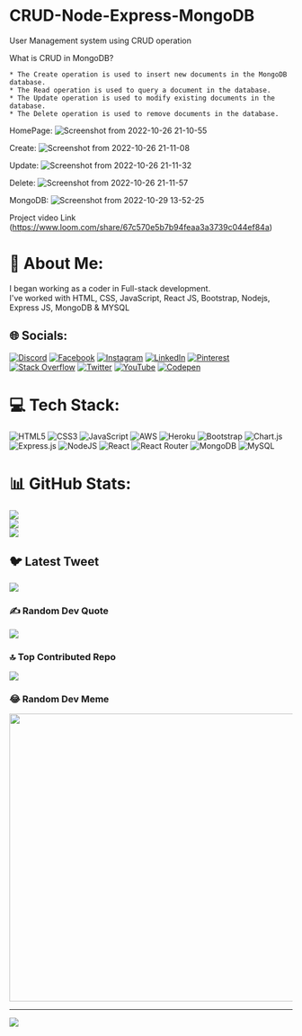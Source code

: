 # CRUD-Node-Express-MongoDB
User Management system using CRUD operation

What is CRUD in MongoDB?

    * The Create operation is used to insert new documents in the MongoDB database.
    * The Read operation is used to query a document in the database.
    * The Update operation is used to modify existing documents in the database.
    * The Delete operation is used to remove documents in the database.

HomePage:
![Screenshot from 2022-10-26 21-10-55](https://user-images.githubusercontent.com/110757279/198072343-ef7471fb-2021-4112-906a-76f1d0dfe2b6.png)

Create:
![Screenshot from 2022-10-26 21-11-08](https://user-images.githubusercontent.com/110757279/198072351-38db2ac4-52c2-44ec-98aa-85a1d0c27c09.png)

Update:
![Screenshot from 2022-10-26 21-11-32](https://user-images.githubusercontent.com/110757279/198072358-5d7c3851-28fb-4d76-b7fd-10b5bcff8074.png)

Delete:
![Screenshot from 2022-10-26 21-11-57](https://user-images.githubusercontent.com/110757279/198072367-e275c8cf-fdbe-48cb-a48c-3d8da8109c1f.png)

MongoDB:
![Screenshot from 2022-10-29 13-52-25](https://user-images.githubusercontent.com/110757279/198821776-a5b40613-6f25-4596-9ace-a803f7799095.png)


Project video Link (https://www.loom.com/share/67c570e5b7b94feaa3a3739c044ef84a)


# 💫 About Me:
I began working as a coder in Full-stack development.<br>I've worked with HTML, CSS, JavaScript, React JS, Bootstrap, Nodejs, Express JS, MongoDB & MYSQL


## 🌐 Socials:
[![Discord](https://img.shields.io/badge/Discord-%237289DA.svg?logo=discord&logoColor=white)](https://discord.gg/https://discord.gg/pJcAnUAu) [![Facebook](https://img.shields.io/badge/Facebook-%231877F2.svg?logo=Facebook&logoColor=white)](https://www.facebook.com/cobracodeschool) [![Instagram](https://img.shields.io/badge/Instagram-%23E4405F.svg?logo=Instagram&logoColor=white)](https://instagram.com/cobracodeschool) [![LinkedIn](https://img.shields.io/badge/LinkedIn-%230077B5.svg?logo=linkedin&logoColor=white)](https://www.linkedin.com/in/cobracodeschool/) [![Pinterest](https://img.shields.io/badge/Pinterest-%23E60023.svg?logo=Pinterest&logoColor=white)](https://pinterest.com/cobracodeschool) [![Stack Overflow](https://img.shields.io/badge/-Stackoverflow-FE7A16?logo=stack-overflow&logoColor=white)](https://stackoverflow.com/users/21795554) [![Twitter](https://img.shields.io/badge/Twitter-%231DA1F2.svg?logo=Twitter&logoColor=white)](https://twitter.com/cobracodeschool) [![YouTube](https://img.shields.io/badge/YouTube-%23FF0000.svg?logo=YouTube&logoColor=white)](https://youtube.com/@cobracodeschools) [![Codepen](https://img.shields.io/badge/Codepen-000000?style=for-the-badge&logo=codepen&logoColor=white)](https://codepen.io/techimove) 

# 💻 Tech Stack:
![HTML5](https://img.shields.io/badge/html5-%23E34F26.svg?style=for-the-badge&logo=html5&logoColor=white) ![CSS3](https://img.shields.io/badge/css3-%231572B6.svg?style=for-the-badge&logo=css3&logoColor=white) ![JavaScript](https://img.shields.io/badge/javascript-%23323330.svg?style=for-the-badge&logo=javascript&logoColor=%23F7DF1E) ![AWS](https://img.shields.io/badge/AWS-%23FF9900.svg?style=for-the-badge&logo=amazon-aws&logoColor=white) ![Heroku](https://img.shields.io/badge/heroku-%23430098.svg?style=for-the-badge&logo=heroku&logoColor=white) ![Bootstrap](https://img.shields.io/badge/bootstrap-%23563D7C.svg?style=for-the-badge&logo=bootstrap&logoColor=white) ![Chart.js](https://img.shields.io/badge/chart.js-F5788D.svg?style=for-the-badge&logo=chart.js&logoColor=white) ![Express.js](https://img.shields.io/badge/express.js-%23404d59.svg?style=for-the-badge&logo=express&logoColor=%2361DAFB) ![NodeJS](https://img.shields.io/badge/node.js-6DA55F?style=for-the-badge&logo=node.js&logoColor=white) ![React](https://img.shields.io/badge/react-%2320232a.svg?style=for-the-badge&logo=react&logoColor=%2361DAFB) ![React Router](https://img.shields.io/badge/React_Router-CA4245?style=for-the-badge&logo=react-router&logoColor=white) ![MongoDB](https://img.shields.io/badge/MongoDB-%234ea94b.svg?style=for-the-badge&logo=mongodb&logoColor=white) ![MySQL](https://img.shields.io/badge/mysql-%2300f.svg?style=for-the-badge&logo=mysql&logoColor=white)
# 📊 GitHub Stats:
![](https://github-readme-stats.vercel.app/api?username=cobracodeschool&theme=dark&hide_border=false&include_all_commits=false&count_private=false)<br/>
![](https://github-readme-streak-stats.herokuapp.com/?user=cobracodeschool&theme=dark&hide_border=false)<br/>
![](https://github-readme-stats.vercel.app/api/top-langs/?username=cobracodeschool&theme=dark&hide_border=false&include_all_commits=false&count_private=false&layout=compact)

## 🐦 Latest Tweet
[![](https://gtce.itsvg.in/api?username=cobracodeschool)](https://github.com/VishwaGauravIn/github-twitter-card-embed)

### ✍️ Random Dev Quote
![](https://quotes-github-readme.vercel.app/api?type=horizontal&theme=radical)

### 🔝 Top Contributed Repo
![](https://github-contributor-stats.vercel.app/api?username=cobracodeschool&limit=5&theme=dark&combine_all_yearly_contributions=true)

### 😂 Random Dev Meme
<img src="https://rm.up.railway.app/" width="512px"/>

---
[![](https://visitcount.itsvg.in/api?id=cobracodeschool&icon=0&color=0)](https://visitcount.itsvg.in)

